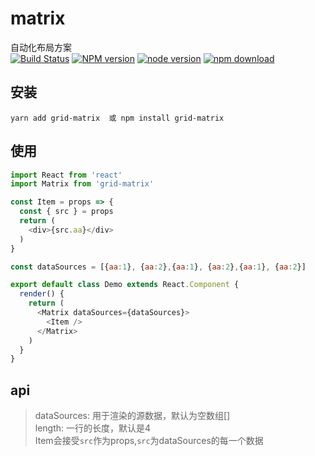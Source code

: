 # matrix
自动化布局方案  
[![Build Status](https://travis-ci.org/snakeUni/matrix.svg?branch=master)](https://travis-ci.org/snakeUni/matrix)
[![NPM version](https://img.shields.io/npm/v/matrix.svg?style=flat-square)](https://www.npmjs.com/package/matrix)
[![node version](https://img.shields.io/badge/node.js-%3E=_8.0-green.svg?style=flat-square)](http://nodejs.org/download/)
[![npm download](https://img.shields.io/npm/dm/matrix.svg?style=flat-square)](https://www.npmjs.com/package/matrix)

## 安装
```
yarn add grid-matrix  或 npm install grid-matrix
```
## 使用
```js
import React from 'react'
import Matrix from 'grid-matrix'

const Item = props => {
  const { src } = props
  return (
    <div>{src.aa}</div>
  )
}

const dataSources = [{aa:1}, {aa:2},{aa:1}, {aa:2},{aa:1}, {aa:2}]

export default class Demo extends React.Component {
  render() {
    return (
      <Matrix dataSources={dataSources}>
        <Item />
      </Matrix>
    )
  }
}
```
## api
> dataSources: 用于渲染的源数据，默认为空数组[]  
> length: 一行的长度，默认是4  
> Item会接受`src`作为props,`src`为dataSources的每一个数据 